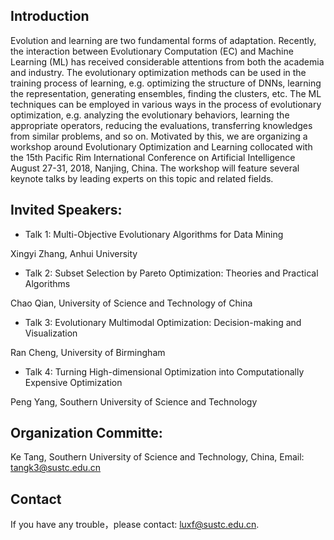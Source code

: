 ## Introduction
Evolution and learning are two fundamental forms of adaptation. Recently, the interaction between Evolutionary Computation 
(EC) and Machine Learning (ML) has received considerable attentions from both the academia and industry. The evolutionary
optimization methods can be used in the training process of learning, e.g. optimizing the structure of DNNs, learning the
representation, generating ensembles, finding the clusters, etc. The ML techniques can be employed in various ways in the
process of evolutionary optimization, e.g. analyzing the evolutionary behaviors, learning the appropriate operators, 
reducing the evaluations, transferring knowledges from similar problems, and so on. Motivated by this, we are organizing a
workshop around Evolutionary Optimization and Learning collocated with the 15th Pacific Rim International Conference on 
Artificial Intelligence August 27-31, 2018, Nanjing, China. The workshop will feature several keynote talks by leading
experts on this topic and related fields. 


## Invited Speakers:
- Talk 1: Multi-Objective Evolutionary Algorithms for Data Mining 

Xingyi Zhang, Anhui University

- Talk 2: Subset Selection by Pareto Optimization: Theories and Practical Algorithms 

Chao Qian, University of Science and Technology of China

- Talk 3: Evolutionary Multimodal Optimization: Decision-making and Visualization 

Ran Cheng, University of Birmingham

- Talk 4: Turning High-dimensional Optimization into Computationally Expensive Optimization 

Peng Yang, Southern University of Science and Technology


## Organization Committe:
Ke Tang, Southern University of Science and Technology, China, Email: tangk3@sustc.edu.cn


## Contact
If you have any trouble，please contact: luxf@sustc.edu.cn. 
